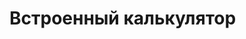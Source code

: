 # Встроенный калькулятор
<div id="container"></div>
<script src="http://demo.pixlpark.ru/api/calc/externalCalc"></script>
<script>
  var container = document.getElementById("container");
  var params = { materialType: "framed-canvases" };
  var integrated = new PxpCalcManager(container, params);
</script>